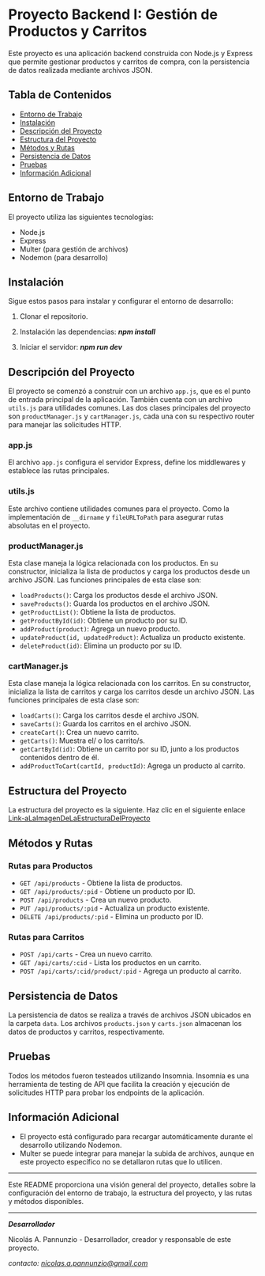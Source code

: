 # Proyecto Backend I: Gestión de Productos y Carritos

Este proyecto es una aplicación backend construida con Node.js y Express que permite gestionar productos y carritos de compra, con la persistencia de datos realizada mediante archivos JSON.

## Tabla de Contenidos

-   [Entorno de Trabajo](#entorno-de-trabajo)
-   [Instalación](#instalaci%C3%B3n)
-   [Descripción del Proyecto](#descripci%C3%B3n-del-proyecto)
-   [Estructura del Proyecto](#estructura-del-proyecto)
-   [Métodos y Rutas](#m%C3%A9todos-y-rutas)
-   [Persistencia de Datos](#persistencia-de-datos)
-   [Pruebas](#pruebas)
-   [Información Adicional](#informaci%C3%B3n-adicional)

## Entorno de Trabajo

El proyecto utiliza las siguientes tecnologías:

-   Node.js
-   Express
-   Multer (para gestión de archivos)
-   Nodemon (para desarrollo)


## Instalación

Sigue estos pasos para instalar y configurar el entorno de desarrollo:

1.  Clonar el repositorio.

3.  Instalación las dependencias:
	  ***npm install***
4.   Iniciar el servidor:
	  ***npm run dev***
	  
## Descripción del Proyecto

El proyecto se comenzó a construir con un archivo `app.js`, que es el punto de entrada principal de la aplicación. También cuenta con un archivo `utils.js` para utilidades comunes. Las dos clases principales del proyecto son `productManager.js` y `cartManager.js`, cada una con su respectivo router para manejar las solicitudes HTTP.

### app.js

El archivo `app.js` configura el servidor Express, define los middlewares y establece las rutas principales.

### utils.js

Este archivo contiene utilidades comunes para el proyecto. Como la implementación de `__dirname`  y `fileURLToPath` para asegurar rutas absolutas en el proyecto.

### productManager.js

Esta clase maneja la lógica relacionada con los productos. En su constructor, inicializa la lista de productos y carga los productos desde un archivo JSON. Las funciones principales de esta clase son:

-   `loadProducts()`: Carga los productos desde el archivo JSON.
-   `saveProducts()`: Guarda los productos en el archivo JSON.
-   `getProductList()`: Obtiene la lista de productos.
-   `getProductById(id)`: Obtiene un producto por su ID.
-   `addProduct(product)`: Agrega un nuevo producto.
-   `updateProduct(id, updatedProduct)`: Actualiza un producto existente.
-   `deleteProduct(id)`: Elimina un producto por su ID.

### cartManager.js

Esta clase maneja la lógica relacionada con los carritos. En su constructor, inicializa la lista de carritos y carga los carritos desde un archivo JSON. Las funciones principales de esta clase son:

-   `loadCarts()`: Carga los carritos desde el archivo JSON.
-   `saveCarts()`: Guarda los carritos en el archivo JSON.
-   `createCart()`: Crea un nuevo carrito.
-   `getCarts()`: Muestra el/ o los carrito/s.
-   `getCartById(id)`: Obtiene un carrito por su ID, junto a los productos contenidos       dentro de él.
-   `addProductToCart(cartId, productId)`: Agrega un producto al carrito.

## Estructura del Proyecto

La estructura del proyecto es la siguiente. Haz clic en el siguiente enlace
[Link-aLaImagenDeLaEstructuraDelProyecto](https://postimg.cc/c69nMDd1)

## Métodos y Rutas

### Rutas para Productos

-   `GET /api/products` - Obtiene la lista de productos.
-   `GET /api/products/:pid` - Obtiene un producto por ID.
-   `POST /api/products` - Crea un nuevo producto.
-   `PUT /api/products/:pid` - Actualiza un producto existente.
-   `DELETE /api/products/:pid` - Elimina un producto por ID.

### Rutas para Carritos

-   `POST /api/carts` - Crea un nuevo carrito.
-   `GET /api/carts/:cid` - Lista los productos en un carrito.
-   `POST /api/carts/:cid/product/:pid` - Agrega un producto al carrito.

## Persistencia de Datos

La persistencia de datos se realiza a través de archivos JSON ubicados en la carpeta `data`. Los archivos `products.json` y `carts.json` almacenan los datos de productos y carritos, respectivamente.

## Pruebas

Todos los métodos fueron testeados utilizando Insomnia. Insomnia es una herramienta de testing de API que facilita la creación y ejecución de solicitudes HTTP para probar los endpoints de la aplicación.

## Información Adicional

-   El proyecto está configurado para recargar automáticamente durante el desarrollo utilizando Nodemon.
-   Multer se puede integrar para manejar la subida de archivos, aunque en este proyecto específico no se detallaron rutas que lo utilicen.

----------

Este README proporciona una visión general del proyecto, detalles sobre la configuración del entorno de trabajo, la estructura del proyecto, y las rutas y métodos disponibles. 

---
***Desarrollador***

Nicolás A. Pannunzio - Desarrollador, creador y responsable de este proyecto.

*contacto: nicolas.a.pannunzio@gmail.com*
